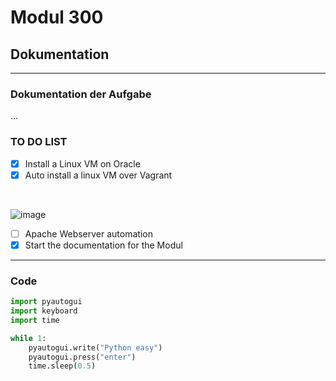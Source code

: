 # Modul 300
## Dokumentation

---

###  Dokumentation der Aufgabe

...

### TO DO LIST

- [x] Install a Linux VM on Oracle
- [x] Auto install a linux VM over Vagrant

<br>

![image](https://github.com/ImSlacking/Modul300/assets/70324314/f92321d5-9044-428b-a44a-7e66db4f1bfa)
<br>

- [ ] Apache Webserver automation
- [x] Start the documentation for the Modul

---

### Code

```python
import pyautogui
import keyboard
import time

while 1:
    pyautogui.write("Python easy")
    pyautogui.press("enter")
    time.sleep(0.5)
```
